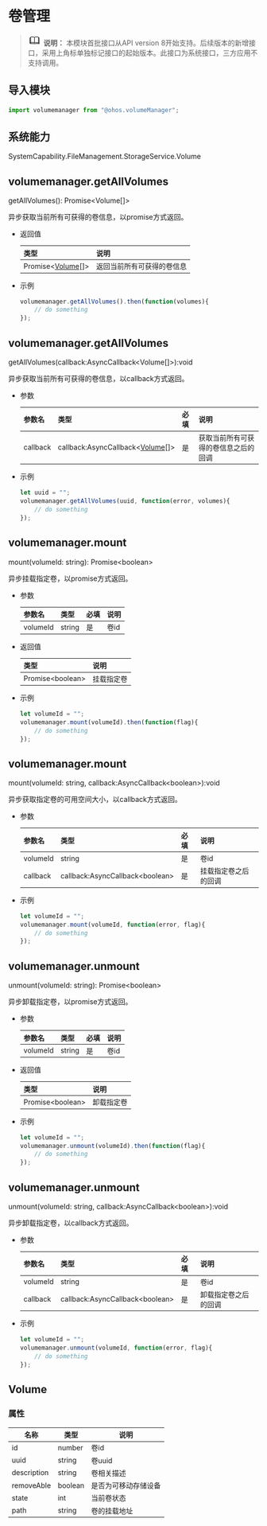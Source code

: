 # 卷管理

> ![icon-note.gif](public_sys-resources/icon-note.gif) **说明：**
> 本模块首批接口从API version 8开始支持。后续版本的新增接口，采用上角标单独标记接口的起始版本。此接口为系统接口，三方应用不支持调用。

## 导入模块

```js
import volumemanager from "@ohos.volumeManager";
```

## 系统能力

SystemCapability.FileManagement.StorageService.Volume

## volumemanager.getAllVolumes

getAllVolumes(): Promise&lt;Volume[]&gt;

异步获取当前所有可获得的卷信息，以promise方式返回。

- 返回值

  | 类型                               | 说明                       |
  | ---------------------------------- | -------------------------- |
  | Promise&lt;[Volume](#volume)[]&gt; | 返回当前所有可获得的卷信息 |

- 示例

  ```js
  volumemanager.getAllVolumes().then(function(volumes){
      // do something
  });
  ```

## volumemanager.getAllVolumes

getAllVolumes(callback:AsyncCallback&lt;Volume[]&gt;):void

异步获取当前所有可获得的卷信息，以callback方式返回。

- 参数

  | 参数名   | 类型                                              | 必填 | 说明                                 |
  | -------- | ------------------------------------------------- | ---- | ------------------------------------ |
  | callback | callback:AsyncCallback&lt;[Volume](#volume)[]&gt; | 是   | 获取当前所有可获得的卷信息之后的回调 |
  
- 示例

  ```js
  let uuid = "";
  volumemanager.getAllVolumes(uuid, function(error, volumes){
      // do something
  });
  ```


## volumemanager.mount

mount(volumeId: string): Promise&lt;boolean&gt;

异步挂载指定卷，以promise方式返回。

- 参数

  | 参数名   | 类型   | 必填 | 说明 |
  | -------- | ------ | ---- | ---- |
  | volumeId | string | 是   | 卷id |

- 返回值

  | 类型                   | 说明       |
  | ---------------------- | ---------- |
  | Promise&lt;boolean&gt; | 挂载指定卷 |

- 示例

  ```js
  let volumeId = "";
  volumemanager.mount(volumeId).then(function(flag){
      // do something
  });
  ```

## volumemanager.mount

mount(volumeId: string, callback:AsyncCallback&lt;boolean&gt;):void

异步获取指定卷的可用空间大小，以callback方式返回。

- 参数

  | 参数名   | 类型                                  | 必填 | 说明                 |
  | -------- | ------------------------------------- | ---- | -------------------- |
  | volumeId | string                                | 是   | 卷id                 |
  | callback | callback:AsyncCallback&lt;boolean&gt; | 是   | 挂载指定卷之后的回调 |

- 示例

  ```js
  let volumeId = "";
  volumemanager.mount(volumeId, function(error, flag){
      // do something
  });
  ```

## volumemanager.unmount

unmount(volumeId: string): Promise&lt;boolean&gt;

异步卸载指定卷，以promise方式返回。

- 参数

  | 参数名   | 类型   | 必填 | 说明 |
  | -------- | ------ | ---- | ---- |
  | volumeId | string | 是   | 卷id |

- 返回值

  | 类型                   | 说明       |
  | ---------------------- | ---------- |
  | Promise&lt;boolean&gt; | 卸载指定卷 |

- 示例

  ```js
  let volumeId = "";
  volumemanager.unmount(volumeId).then(function(flag){
      // do something
  });
  ```

## volumemanager.unmount

unmount(volumeId: string, callback:AsyncCallback&lt;boolean&gt;):void

异步卸载指定卷，以callback方式返回。

- 参数

  | 参数名   | 类型                                  | 必填 | 说明                 |
  | -------- | ------------------------------------- | ---- | -------------------- |
  | volumeId | string                                | 是   | 卷id                 |
  | callback | callback:AsyncCallback&lt;boolean&gt; | 是   | 卸载指定卷之后的回调 |

- 示例

  ```js
  let volumeId = "";
  volumemanager.unmount(volumeId, function(error, flag){
      // do something
  });
  ```

## Volume

### 属性

| 名称        | 类型    | 说明                 |
| ----------- | ------- | -------------------- |
| id          | number  | 卷id                 |
| uuid        | string  | 卷uuid               |
| description | string  | 卷相关描述           |
| removeAble  | boolean | 是否为可移动存储设备 |
| state       | int     | 当前卷状态           |
| path        | string  | 卷的挂载地址         |